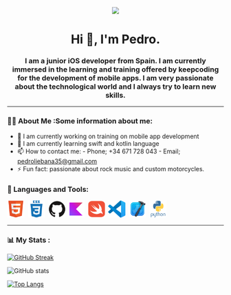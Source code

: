  <div id="header" align="center">
    <img src="https://media.giphy.com/media/v1.Y2lkPTc5MGI3NjExeWVoeWNwNWtrM2ZtbGdqNzBtdWcya3ZlMWV0M3Y1N3duNDVuYWc4MCZlcD12MV9pbnRlcm5hbF9naWZfYnlfaWQmY3Q9Zw/qgQUggAC3Pfv687qPC/giphy.gif" width="200"/>
    <h1 align="center"> Hi 👋, I'm Pedro. </h1>
    <h3 align="center"> I am a junior iOS developer from Spain. I am currently immersed in the learning and training offered by keepcoding for the development of mobile apps. I am very             passionate about the technological world and I always try to learn new skills.
    </h3>
</div>

---

### 👨‍💻 About Me :Some information about me:

- 🔭 I am currently working on training on mobile app development
- 🌱 I am currently learning swift and kotlin language
- 📫 How to contact me:
      - Phone; +34 671 728 043
      - Email; pedroliebana35@gmail.com
- ⚡ Fun fact: passionate about rock music and custom motorcycles.

<div align="left">
    <h3>🔨 Languages and Tools:</h3>
    <div>
        <img src="https://github.com/devicons/devicon/blob/master/icons/html5/html5-original.svg" title="HTML5" alt="HTML" width="40" height="40"/>&nbsp;
        <img src="https://github.com/devicons/devicon/blob/master/icons/css3/css3-plain-wordmark.svg"  title="CSS3" alt="CSS" width="40" height="40"/>&nbsp;
        <img src="https://github.com/devicons/devicon/blob/master/icons/github/github-original.svg" title="GitHub" **alt="GitHub" width="40" height="40"/>
        <img src="https://github.com/devicons/devicon/blob/master/icons/kotlin/kotlin-original.svg"  title="Kotlin" alt="Kotlin" width="40" height="40"/>&nbsp;
        <img src="https://github.com/devicons/devicon/blob/master/icons/swift/swift-original.svg"  title="Swift" alt="Swift" width="40" height="40"/>&nbsp;
        <img src="https://github.com/devicons/devicon/blob/master/icons/vscode/vscode-original.svg"  title="VSCode" alt="VSCode" width="40" height="40"/>&nbsp;
        <img src="https://github.com/devicons/devicon/blob/master/icons/xcode/xcode-original.svg"  title="Xcode" alt="Xcode" width="40" height="40"/>&nbsp;
        <img src="https://github.com/devicons/devicon/blob/master/icons/python/python-original-wordmark.svg"  title="Python" alt="Python" width="40" height="40"/>&nbsp;
    </div>
</div>

---

### 📊 My Stats :

[![GitHub Streak](https://github-readme-streak-stats.demolab.com?user=Castellano46&theme=radical)](https://git.io/streak-stats)

![GitHub stats](https://github-readme-stats.vercel.app/api?username=Castellano46&show_icons=true&theme=radical)

[![Top Langs](https://github-readme-stats.vercel.app/api/top-langs/?username=Castellano46&theme=tokyonight)](https://github.com/anuraghazra/github-readme-stats)

